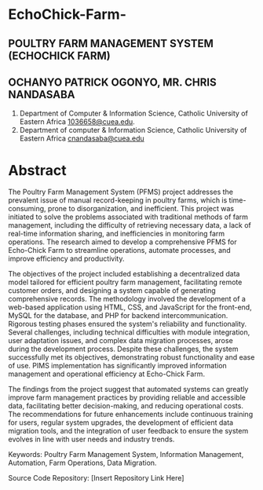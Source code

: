 # EchoChick-Farm-
## POULTRY FARM MANAGEMENT SYSTEM (ECHOCHICK FARM)
## OCHANYO PATRICK OGONYO, MR. CHRIS NANDASABA
1. Department of Computer & Information Science, Catholic University of Eastern Africa
1036658@cuea.edu.
2. Department of computer & Information Science, Catholic University of Eastern Africa
 cnandasaba@cuea.edu

# Abstract

The Poultry Farm Management System (PFMS) project addresses the prevalent issue of manual record-keeping in poultry farms, which is time-consuming, prone to disorganization, and inefficient. This project was initiated to solve the problems associated with traditional methods of farm management, including the difficulty of retrieving necessary data, a lack of real-time information sharing, and inefficiencies in monitoring farm operations. The research aimed to develop a comprehensive PFMS for Echo-Chick Farm to streamline operations, automate processes, and improve efficiency and productivity.

The objectives of the project included establishing a decentralized data model tailored for efficient poultry farm management, facilitating remote customer orders, and designing a system capable of generating comprehensive records. The methodology involved the development of a web-based application using HTML, CSS, and JavaScript for the front-end, MySQL for the database, and PHP for backend intercommunication. Rigorous testing phases ensured the system's reliability and functionality.
Several challenges, including technical difficulties with module integration, user adaptation issues, and complex data migration processes, arose during the development process. Despite these challenges, the system successfully met its objectives, demonstrating robust functionality and ease of use. PIMS implementation has significantly improved information management and operational efficiency at Echo-Chick Farm.

The findings from the project suggest that automated systems can greatly improve farm management practices by providing reliable and accessible data, facilitating better decision-making, and reducing operational costs. The recommendations for future enhancements include continuous training for users, regular system upgrades, the development of efficient data migration tools, and the integration of user feedback to ensure the system evolves in line with user needs and industry trends.

Keywords: Poultry Farm Management System, Information Management, Automation, Farm Operations, Data Migration.

Source Code Repository: [Insert Repository Link Here]
